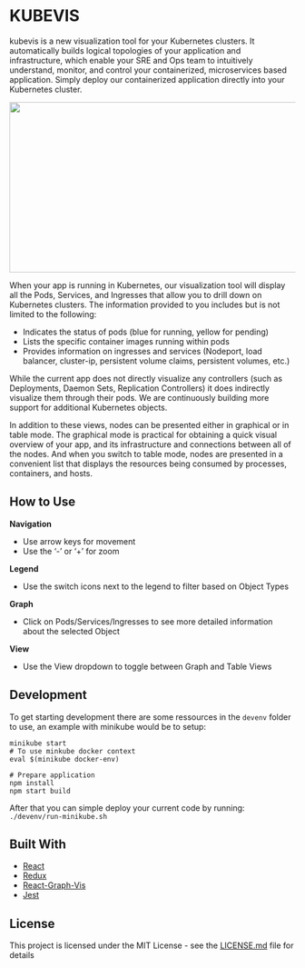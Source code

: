 # KUBEVIS

kubevis is a new visualization tool for your Kubernetes clusters. It automatically builds logical topologies of your application and infrastructure, which enable your SRE and Ops team to intuitively understand, monitor, and control your containerized, microservices based application. Simply deploy our containerized application directly into your Kubernetes cluster. 

<img src="https://github.com/Mario-F/kubevis/blob/master/kubevis-preview.gif" width="600" height="300" />

When your app is running in Kubernetes, our visualization tool will display all the Pods, Services, and Ingresses that allow you to drill down on Kubernetes clusters. The information provided to you includes but is not limited to the following:

* Indicates the status of pods (blue for running, yellow for pending)
* Lists the specific container images running within pods
* Provides information on ingresses and services (Nodeport, load balancer, cluster-ip, persistent volume claims, persistent volumes, etc.)

While the current app does not directly visualize any controllers (such as Deployments, Daemon Sets, Replication Controllers) it does indirectly visualize them through their pods. We are continuously building more support for additional Kubernetes objects.

In addition to these views, nodes can be presented either in graphical or in table mode. The graphical mode is practical for obtaining a quick visual overview of your app, and its infrastructure and connections between all of the nodes. And when you switch to table mode, nodes are presented in a convenient list that displays the resources being consumed by processes, containers, and hosts.


## How to Use 

**Navigation**

* Use arrow keys for movement
* Use the ‘-’ or ‘+’ for zoom

**Legend**

* Use the switch icons next to the legend to filter based on Object Types

**Graph**

* Click on Pods/Services/Ingresses to see more detailed information about the selected Object

**View**

* Use the View dropdown to toggle between Graph and Table Views

## Development

To get starting development there are some ressources in the `devenv` folder to use, an example with minikube would be to setup:

```shell
minikube start
# To use minkube docker context
eval $(minikube docker-env)

# Prepare application
npm install
npm start build
```

After that you can simple deploy your current code by running: `./devenv/run-minikube.sh`

## Built With
* [React](https://github.com/facebook/react) 
* [Redux](https://github.com/reduxjs/redux) 
* [React-Graph-Vis](https://github.com/crubier/react-graph-vis)
* [Jest](https://github.com/facebook/jest/)

## License

This project is licensed under the MIT License - see the [LICENSE.md](https://github.com/Mario-F/kubevis/blob/master/LICENSE) file for details
